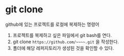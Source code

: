 # git clone

github에 있는 프로젝트를 로컬에 복제하는 명령어

1. 프로젝트를 복제하고 싶은 파일에서 git bash를 연다.
2. git clone `https://github.com/~~~~.git` 을 작성한다.
3. 폴더에 해당 레퍼지토리가 생성된 것을 확인할 수 있다.
